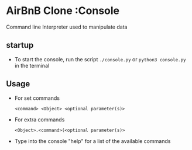 # AirBnB Clone :Console

Command line Interpreter used to manipulate data

## startup
- To start the console, run the script `./console.py` or `python3 console.py`  in the terminal

## Usage
- For set commands

      <command> <Object> <optional parameter(s)>
- For extra commands

      <Object>.<command>(<optional parameter(s)>

- Type into the console "help" for a list of the available commands
